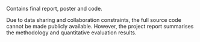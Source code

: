 Contains final report, poster and code.

Due to data sharing and collaboration constraints, the full source code cannot be 
made publicly available. However, the project report summarises the methodology 
and quantitative evaluation results.
